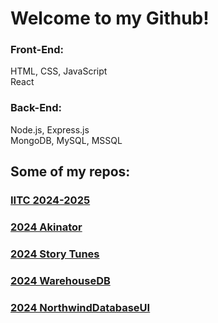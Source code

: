 # Welcome to my Github!


### Front-End:
HTML, CSS, JavaScript<br>
React


### Back-End:
Node.js, Express.js<br>
MongoDB, MySQL, MSSQL


## Some of my repos:
### [IITC 2024-2025](https://github.com/AgitAgit/IITC/blob/main/README.md#iitc)
### [2024 Akinator](https://github.com/AgitAgit/Akinator)
### [2024 Story Tunes](https://github.com/AgitAgit/MediaDB/blob/main/README.md#story-tunes)
### [2024 WarehouseDB](https://github.com/AgitAgit/WarehouseDataBaseUI)
### [2024 NorthwindDatabaseUI](https://github.com/AgitAgit/NorthwindDataBaseUI/tree/main)
<!--
Skills
TypeScript
Testing frameworks (Jest, Mocha, Cypress)
State management (Redux, Context API)
CSS preprocessors (Sass, Less)
Build tools (Webpack, Parcel)
Back-End:
Node.js
Express.js
MongoDB, PostgreSQL, MySQL
GraphQL
RESTful API design
DevOps:
Git
Version control
Deployment tools (Heroku, Netlify)
CI/CD pipelines
Projects
Project 1
Description:
Technologies used:
Link:
Project 2
Description:
Technologies used:
Link:
Project 3
Description:
Technologies used:
Link:
Contact
Email: [email address removed]
LinkedIn: your_linkedin_profile
GitHub: your_github_username
-->
<!--
**AgitAgit/AgitAgit** is a ✨ _special_ ✨ repository because its `README.md` (this file) appears on your GitHub profile.

Here are some ideas to get you started:

- 🔭 I’m currently working on ...
- 🌱 I’m currently learning ...
- 👯 I’m looking to collaborate on ...
- 🤔 I’m looking for help with ...
- 💬 Ask me about ...
- 📫 How to reach me: ...
- 😄 Pronouns: ...
- ⚡ Fun fact: ...
-->
